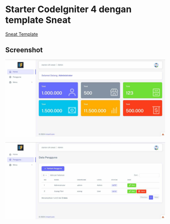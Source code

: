 # Starter CodeIgniter 4 dengan template Sneat

[Sneat Template](https://github.com/themeselection/sneat-bootstrap-html-admin-template-free)

## Screenshot

![screenshot 1](/screenshot1.jpg)

![screenshot 2](/screenshot2.jpg)